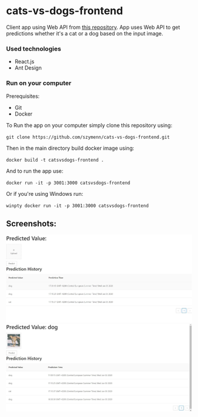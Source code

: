 # cats-vs-dogs-frontend
Client app using Web API from [this repository](https://github.com/szymenn/CatsVsDogsBinaryClassification).
App uses Web API to get predictions whether it's a cat or a dog based on the input image.

### Used technologies
- React.js
- Ant Design

### Run on your computer
Prerequisites:
- Git
- Docker

To Run the app on your computer simply clone this repository using: <br />

`git clone https://github.com/szymenn/cats-vs-dogs-frontend.git` <br />

Then in the main directory build docker image using: <br />

`docker build -t catsvsdogs-frontend .`

And to run the app use: <br />

`docker run -it -p 3001:3000 catsvsdogs-frontend`

Or if you're using Windows run:

`winpty docker run -it -p 3001:3000 catsvsdogs-frontend`

## Screenshots:
<img src="https://github.com/szymenn/cats-vs-dogs-frontend/blob/master/catsvsdogs1.jpg" />
<img src="https://github.com/szymenn/cats-vs-dogs-frontend/blob/master/catsvsdogs2.jpg" />




